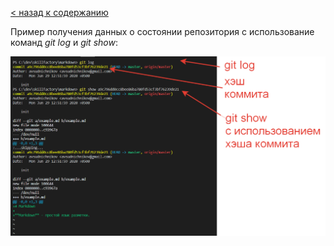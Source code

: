 [< назад к содержанию](./readme.md)


  Пример получения данных о состоянии репозитория с использование команд *git log* и *git show*:

  ![image error](./assets/PHP.5.6.4.png)